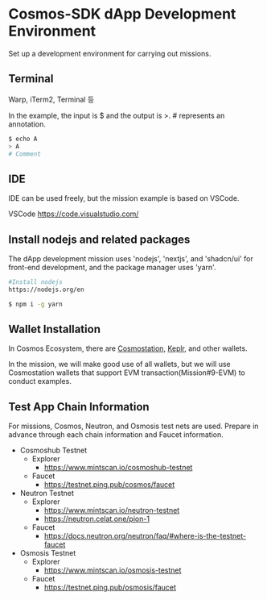 # Cosmos-SDK dApp Development Environment

Set up a development environment for carrying out missions.

## Terminal

Warp, iTerm2, Terminal 등

In the example, the input is $ and the output is >. # represents an annotation.

```bash
$ echo A
> A
# Comment
```

## IDE

IDE can be used freely, but the mission example is based on VSCode.

VSCode https://code.visualstudio.com/

## Install nodejs and related packages

The dApp development mission uses 'nodejs', 'nextjs', and 'shadcn/ui' for front-end development, and the package manager uses 'yarn'.

```bash
#Install nodejs
https://nodejs.org/en

$ npm i -g yarn
```

## Wallet Installation

In Cosmos Ecosystem, there are [Cosmostation](https://chromewebstore.google.com/detail/cosmostation-wallet/fpkhgmpbidmiogeglndfbkegfdlnajnf), [Keplr](https://chromewebstore.google.com/detail/keplr/dmkamcknogkgcdfhhbddcghachkejeap), and other wallets.

In the mission, we will make good use of all wallets, but we will use Cosmostation wallets that support EVM transaction(Mission#9-EVM) to conduct examples.

## Test App Chain Information

For missions, Cosmos, Neutron, and Osmosis test nets are used. Prepare in advance through each chain information and Faucet information.

- Cosmoshub Testnet
  - Explorer
    - https://www.mintscan.io/cosmoshub-testnet
  - Faucet
    - https://testnet.ping.pub/cosmos/faucet
- Neutron Testnet
  - Explorer
    - https://www.mintscan.io/neutron-testnet
    - https://neutron.celat.one/pion-1
  - Faucet
    - https://docs.neutron.org/neutron/faq/#where-is-the-testnet-faucet
- Osmosis Testnet
  - Explorer
    - https://www.mintscan.io/osmosis-testnet
  - Faucet
    - https://testnet.ping.pub/osmosis/faucet

